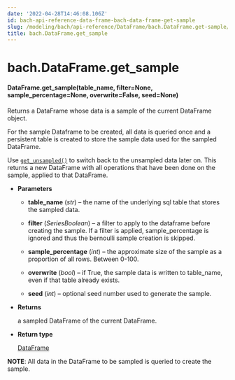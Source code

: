 ```yaml
---
date: '2022-04-28T14:46:08.106Z'
id: bach-api-reference-data-frame-bach-data-frame-get-sample
slug: /modeling/bach/api-reference/DataFrame/bach.DataFrame.get-sample/
title: bach.DataFrame.get_sample
---
```


# bach.DataFrame.get_sample


#### DataFrame.get_sample(table_name, filter=None, sample_percentage=None, overwrite=False, seed=None)
Returns a DataFrame whose data is a sample of the current DataFrame object.

For the sample Dataframe to be created, all data is queried once and a persistent table is created to
store the sample data used for the sampled DataFrame.

Use [`get_unsampled()`](bach.DataFrame.get-unsampled/#bach.DataFrame.get-unsampled) to switch back to the unsampled data later on. This returns a new
DataFrame with all operations that have been done on the sample, applied to that DataFrame.


* **Parameters**

    
    * **table_name** (*str*) – the name of the underlying sql table that stores the sampled data.


    * **filter** (*SeriesBoolean*) – a filter to apply to the dataframe before creating the sample. If a filter is applied,
    sample_percentage is ignored and thus the bernoulli sample creation is skipped.


    * **sample_percentage** (*int*) – the approximate size of the sample as a proportion of all rows.
    Between 0-100.


    * **overwrite** (*bool*) – if True, the sample data is written to table_name, even if that table already
    exists.


    * **seed** (*int*) – optional seed number used to generate the sample.



* **Returns**

    a sampled DataFrame of the current DataFrame.



* **Return type**

    [DataFrame](bach.DataFrame/#bach.DataFrame)


**NOTE**: All data in the DataFrame to be sampled is queried to create the sample.

<!-- !! processed by numpydoc !! -->
